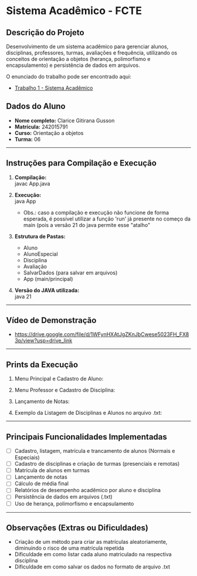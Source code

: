 # Sistema Acadêmico - FCTE

## Descrição do Projeto

Desenvolvimento de um sistema acadêmico para gerenciar alunos, disciplinas, professores, turmas, avaliações e frequência, utilizando os conceitos de orientação a objetos (herança, polimorfismo e encapsulamento) e persistência de dados em arquivos.

O enunciado do trabalho pode ser encontrado aqui:
- [Trabalho 1 - Sistema Acadêmico](https://github.com/lboaventura25/OO-T06_2025.1_UnB_FCTE/blob/main/trabalhos/ep1/README.md)

## Dados do Aluno

- **Nome completo:** Clarice Gitirana Gusson
- **Matrícula:** 242015791
- **Curso:** Orientação a objetos
- **Turma:** 06

---

## Instruções para Compilação e Execução

1. **Compilação:**  
   javac App.java

2. **Execução:**  
   java App
   - Obs.: caso a compilação e execução não funcione de forma esperada, é possível utilizar a função 'run' já presente no começo da main (pois a versão 21 do java       permite esse "atalho"

4. **Estrutura de Pastas:**  
   - Aluno
   - AlunoEspecial
   - Disciplina
   - Avaliação
   - SalvarDados (para salvar em arquivos)
   - App (main/principal)

3. **Versão do JAVA utilizada:**  
   java 21

---

## Vídeo de Demonstração

- https://drive.google.com/file/d/1WFynHXAtJgZKnJbCwese5023FH_FX83p/view?usp=drive_link

---

## Prints da Execução

1. Menu Principal e Cadastro de Aluno:  


2. Menu Professor e Cadastro de Disciplina:  


3. Lançamento de Notas:  


4. Exemplo da Listagem de Disciplinas e Alunos no arquivo .txt:


---

## Principais Funcionalidades Implementadas

- [ ] Cadastro, listagem, matrícula e trancamento de alunos (Normais e Especiais)
- [ ] Cadastro de disciplinas e criação de turmas (presenciais e remotas)
- [ ] Matrícula de alunos em turmas
- [ ] Lançamento de notas
- [ ] Cálculo de média final
- [ ] Relatórios de desempenho acadêmico por aluno e disciplina
- [ ] Persistência de dados em arquivos (.txt)
- [ ] Uso de herança, polimorfismo e encapsulamento

---

## Observações (Extras ou Dificuldades)

- Criação de um método para criar as matrículas aleatoriamente, diminuindo o risco de uma matrícula repetida
- Dificuldade em como listar cada aluno matriculado na respectiva disciplina
- Dificuldade em como salvar os dados no formato de arquivo .txt

